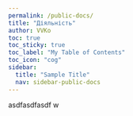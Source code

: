 ```yaml
---
permalink: /public-docs/
title: "Діяльність"
author: VVKo
toc: true
toc_sticky: true
toc_label: "My Table of Contents"
toc_icon: "cog"
sidebar:
  title: "Sample Title"
  nav: sidebar-public-docs
---
```

asdfasdfasdf w
